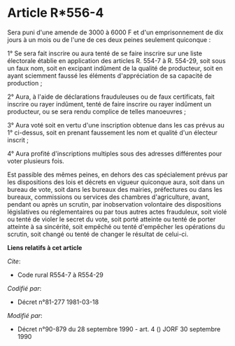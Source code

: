# Article R*556-4

Sera puni d'une amende de 3000 à 6000 F et d'un emprisonnement de dix jours à un mois ou de l'une de ces deux peines
seulement quiconque :

1° Se sera fait inscrire ou aura tenté de se faire inscrire sur une liste électorale établie en application des articles R.
554-7 à R. 554-29, soit sous un faux nom, soit en excipant indûment de la qualité de producteur, soit en ayant sciemment
faussé les éléments d'appréciation de sa capacité de production ;

2° Aura, à l'aide de déclarations frauduleuses ou de faux certificats, fait inscrire ou rayer indûment, tenté de faire
inscrire ou rayer indûment un producteur, ou se sera rendu complice de telles manoeuvres ;

3° Aura voté soit en vertu d'une inscription obtenue dans les cas prévus au 1° ci-dessus, soit en prenant faussement les nom
et qualité d'un électeur inscrit ;

4° Aura profité d'inscriptions multiples sous des adresses différentes pour voter plusieurs fois.

Est passible des mêmes peines, en dehors des cas spécialement prévus par les dispositions des lois et décrets en vigueur
quiconque aura, soit dans un bureau de vote, soit dans les bureaux des mairies, préfectures ou dans les bureaux, commissions
ou services des chambres d'agriculture, avant, pendant ou après un scrutin, par inobservation volontaire des dispositions
législatives ou réglementaires ou par tous autres actes frauduleux, soit violé ou tenté de violer le secret du vote, soit
porté atteinte ou tenté de porter atteinte à sa sincérité, soit empêché ou tenté d'empêcher les opérations du scrutin, soit
changé ou tenté de changer le résultat de celui-ci.

**Liens relatifs à cet article**

_Cite_:

  - Code rural R554-7 à R554-29

_Codifié par_:

  - Décret n°81-277 1981-03-18

_Modifié par_:

  - Décret n°90-879 du 28 septembre 1990 - art. 4 () JORF 30 septembre 1990
